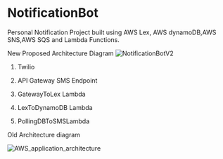 # NotificationBot

Personal Notification Project built using AWS Lex, AWS dynamoDB,AWS SNS,AWS SQS and Lambda Functions. 

New Proposed Architecture Diagram
![NotificationBotV2](https://user-images.githubusercontent.com/16285362/120752021-ca7d3b80-c4bd-11eb-8aca-5cdad4fbed19.png)

1) Twilio

2) API Gateway SMS Endpoint

3) GatewayToLex Lambda

4) LexToDynamoDB Lambda

5) PollingDBToSMSLambda


Old Architecture diagram 


![AWS_application_architecture](https://user-images.githubusercontent.com/16285362/118759088-2fc9ff00-b825-11eb-93f8-58f6d94170f5.jpg)



